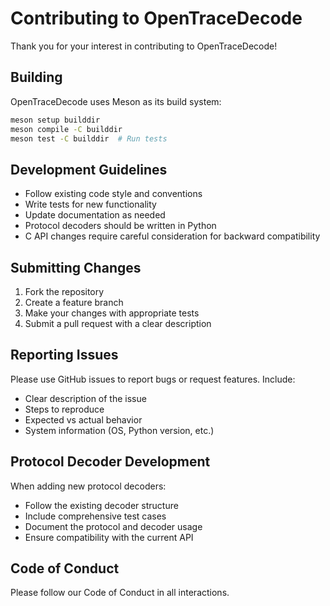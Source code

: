 # Contributing to OpenTraceDecode

Thank you for your interest in contributing to OpenTraceDecode!

## Building

OpenTraceDecode uses Meson as its build system:

```bash
meson setup builddir
meson compile -C builddir
meson test -C builddir  # Run tests
```

## Development Guidelines

- Follow existing code style and conventions
- Write tests for new functionality
- Update documentation as needed
- Protocol decoders should be written in Python
- C API changes require careful consideration for backward compatibility

## Submitting Changes

1. Fork the repository
2. Create a feature branch
3. Make your changes with appropriate tests
4. Submit a pull request with a clear description

## Reporting Issues

Please use GitHub issues to report bugs or request features. Include:
- Clear description of the issue
- Steps to reproduce
- Expected vs actual behavior
- System information (OS, Python version, etc.)

## Protocol Decoder Development

When adding new protocol decoders:
- Follow the existing decoder structure
- Include comprehensive test cases
- Document the protocol and decoder usage
- Ensure compatibility with the current API

## Code of Conduct

Please follow our Code of Conduct in all interactions.
